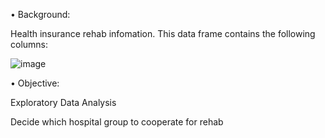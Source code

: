 • Background:

Health insurance rehab infomation. This data frame contains the following columns:

![image](https://user-images.githubusercontent.com/98864199/152634616-9c0748b5-994c-462b-8d94-8210cbe63d60.png)

• Objective:

Exploratory Data Analysis

Decide which hospital group to cooperate for rehab
